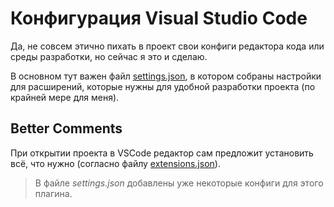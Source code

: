 # Конфигурация Visual Studio Code
Да, не совсем этично пихать в проект свои конфиги редактора кода или среды разработки, но сейчас я это и сделаю.

В основном тут важен файл [settings.json](settings.json), в котором собраны настройки для расширений, которые нужны для удобной разработки проекта (по крайней мере для меня).

## Better Comments
При открытии проекта в VSCode редактор сам предложит установить всё, что нужно (согласно файлу [extensions.json](extensions.json)).

> В файле _settings.json_ добавлены уже некоторые конфиги для этого плагина.